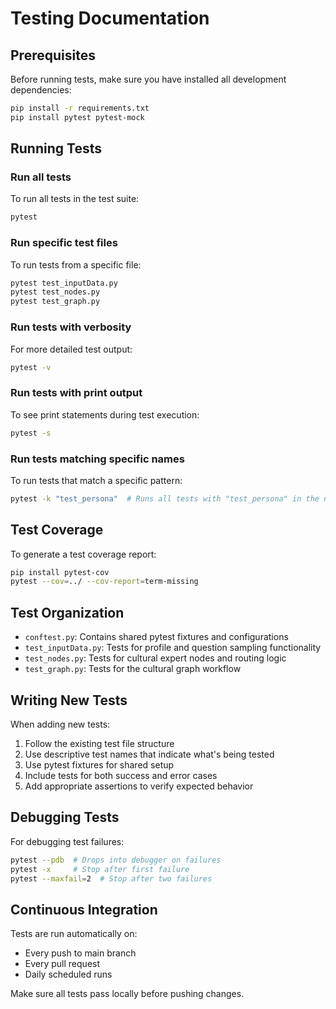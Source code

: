 # Testing Documentation

## Prerequisites
Before running tests, make sure you have installed all development dependencies:

```bash
pip install -r requirements.txt
pip install pytest pytest-mock
```

## Running Tests

### Run all tests
To run all tests in the test suite:
```bash
pytest
```

### Run specific test files
To run tests from a specific file:
```bash
pytest test_inputData.py
pytest test_nodes.py
pytest test_graph.py
```

### Run tests with verbosity
For more detailed test output:
```bash
pytest -v
```

### Run tests with print output
To see print statements during test execution:
```bash
pytest -s
```

### Run tests matching specific names
To run tests that match a specific pattern:
```bash
pytest -k "test_persona"  # Runs all tests with "test_persona" in the name
```

## Test Coverage
To generate a test coverage report:

```bash
pip install pytest-cov
pytest --cov=../ --cov-report=term-missing
```

## Test Organization
- `conftest.py`: Contains shared pytest fixtures and configurations
- `test_inputData.py`: Tests for profile and question sampling functionality
- `test_nodes.py`: Tests for cultural expert nodes and routing logic
- `test_graph.py`: Tests for the cultural graph workflow

## Writing New Tests
When adding new tests:
1. Follow the existing test file structure
2. Use descriptive test names that indicate what's being tested
3. Use pytest fixtures for shared setup
4. Include tests for both success and error cases
5. Add appropriate assertions to verify expected behavior

## Debugging Tests
For debugging test failures:
```bash
pytest --pdb  # Drops into debugger on failures
pytest -x     # Stop after first failure
pytest --maxfail=2  # Stop after two failures
```

## Continuous Integration
Tests are run automatically on:
- Every push to main branch
- Every pull request
- Daily scheduled runs

Make sure all tests pass locally before pushing changes.
